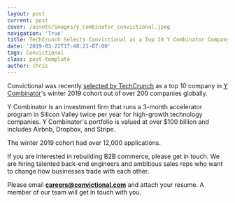 ```yaml
---
layout: post
current: post
cover: /assets/images/y_combinator_convictional.jpeg
navigation: 'True'
title: TechCrunch Selects Convictional as a Top 10 Y Combinator Company
date: '2019-03-22T17:40:21-07:00'
tags: Convictional
class: post-template
author: chris
---
```

Convictional was recently [selected by TechCrunch](https://techcrunch.com/2019/03/19/best-of-y-combinator/) as a top 10 company in [Y Combinator](https://www.ycombinator.com/)'s winter 2019 cohort out of over 200 companies globally. 

Y Combinator is an investment firm that runs a 3-month accelerator program in Silicon Valley twice per year for high-growth technology companies. Y Combinator's portfolio is valued at over $100 billion and includes Airbnb, Dropbox, and Stripe.

The winter 2019 cohort had over 12,000 applications.   

If you are interested in rebuilding B2B commerce, please get in touch. We are hiring talented back-end engineers and ambitious sales reps who want to change how businesses trade with each other. 

Please email **careers@convictional.com** and attach your resume. A member of our team will get in touch with you.
